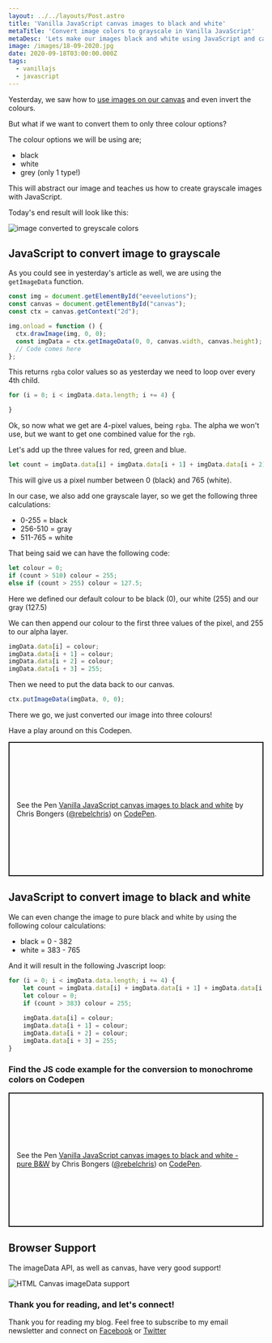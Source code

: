 ```yaml
---
layout: ../../layouts/Post.astro
title: 'Vanilla JavaScript canvas images to black and white'
metaTitle: 'Convert image colors to grayscale in Vanilla JavaScript'
metaDesc: 'Lets make our images black and white using JavaScript and canvas'
image: /images/18-09-2020.jpg
date: 2020-09-18T03:00:00.000Z
tags:
  - vanillajs
  - javascript
---
```

Yesterday, we saw how to [use images on our canvas](https://daily-dev-tips.com/posts/vanilla-javascript-images-in-canvas/) and even invert the colours.

But what if we want to convert them to only three colour options?

The colour options we will be using are;
- black
- white
- grey (only 1 type!)

This will abstract our image and teaches us how to create grayscale images with JavaScript.

Today's end result will look like this:

![image converted to greyscale colors](https://cdn.hashnode.com/res/hashnode/image/upload/v1600097754806/esNKx737T.png)

## JavaScript to convert image to grayscale

As you could see in yesterday's article as well, we are using the `getImageData` function.

```js
const img = document.getElementById("eeveelutions");
const canvas = document.getElementById("canvas");
const ctx = canvas.getContext("2d");

img.onload = function () {
  ctx.drawImage(img, 0, 0);
  const imgData = ctx.getImageData(0, 0, canvas.width, canvas.height);
  // Code comes here
};
```

This returns `rgba` color values so as yesterday we need to loop over every 4th child.

```js
for (i = 0; i < imgData.data.length; i += 4) {

}
```

Ok, so now what we get are 4-pixel values, being `rgba`.
The alpha we won't use, but we want to get one combined value for the `rgb`. 

Let's add up the three values for red, green and blue.

```js
let count = imgData.data[i] + imgData.data[i + 1] + imgData.data[i + 2];
```

This will give us a pixel number between 0 (black) and 765 (white).

In our case, we also add one grayscale layer, so we get the following three calculations:

- 0-255 = black
- 256-510 = gray
- 511-765 = white

That being said we can have the following code:

```js
let colour = 0;
if (count > 510) colour = 255;
else if (count > 255) colour = 127.5;
```

Here we defined our default colour to be black (0), our white (255) and our gray (127.5)

We can then append our colour to the first three values of the pixel, and 255 to our alpha layer.

```js
imgData.data[i] = colour;
imgData.data[i + 1] = colour;
imgData.data[i + 2] = colour;
imgData.data[i + 3] = 255;
```

Then we need to put the data back to our canvas.

```js
ctx.putImageData(imgData, 0, 0);
```

There we go, we just converted our image into three colours!

Have a play around on this Codepen.

<p class="codepen" data-height="265" data-theme-id="dark" data-default-tab="js,result" data-user="rebelchris" data-slug-hash="ZEWRoMg" style="height: 265px; box-sizing: border-box; display: flex; align-items: center; justify-content: center; border: 2px solid; margin: 1em 0; padding: 1em;" data-pen-title="Vanilla JavaScript canvas images to black and white">
  <span>See the Pen <a href="https://codepen.io/rebelchris/pen/ZEWRoMg">
  Vanilla JavaScript canvas images to black and white</a> by Chris Bongers (<a href="https://codepen.io/rebelchris">@rebelchris</a>)
  on <a href="https://codepen.io">CodePen</a>.</span>
</p>
<script async src="https://static.codepen.io/assets/embed/ei.js"></script>

## JavaScript to convert image to black and white

We can even change the image to pure black and white by using the following colour calculations:

- black = 0 - 382
- white = 383 - 765

And it will result in the following Jvascript loop:

```js
for (i = 0; i < imgData.data.length; i += 4) {
	let count = imgData.data[i] + imgData.data[i + 1] + imgData.data[i + 2];
	let colour = 0;
	if (count > 383) colour = 255;
	
	imgData.data[i] = colour;
	imgData.data[i + 1] = colour;
	imgData.data[i + 2] = colour;
	imgData.data[i + 3] = 255;
}
```

### Find the JS code example for the conversion to monochrome colors on Codepen

<p class="codepen" data-height="265" data-theme-id="dark" data-default-tab="js,result" data-user="rebelchris" data-slug-hash="WNwyyYv" style="height: 265px; box-sizing: border-box; display: flex; align-items: center; justify-content: center; border: 2px solid; margin: 1em 0; padding: 1em;" data-pen-title="Vanilla JavaScript canvas images to black and white - pure B&amp;amp;W">
  <span>See the Pen <a href="https://codepen.io/rebelchris/pen/WNwyyYv">
  Vanilla JavaScript canvas images to black and white - pure B&amp;W</a> by Chris Bongers (<a href="https://codepen.io/rebelchris">@rebelchris</a>)
  on <a href="https://codepen.io">CodePen</a>.</span>
</p>
<script async src="https://static.codepen.io/assets/embed/ei.js"></script>

## Browser Support

The imageData API, as well as canvas, have very good support!

![HTML Canvas imageData support](https://caniuse.bitsofco.de/static/v1/mdn-api__ImageData-1600018761429.png)

### Thank you for reading, and let's connect!

Thank you for reading my blog. Feel free to subscribe to my email newsletter and connect on [Facebook](https://www.facebook.com/DailyDevTipsBlog) or [Twitter](https://twitter.com/DailyDevTips1)
